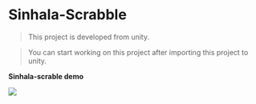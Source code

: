 # Sinhala-Scrabble

>This project is developed from unity.

>You can start working on this project after importing this project to unity.

**Sinhala-scrable demo**


![](screbbleDemo.gif)
